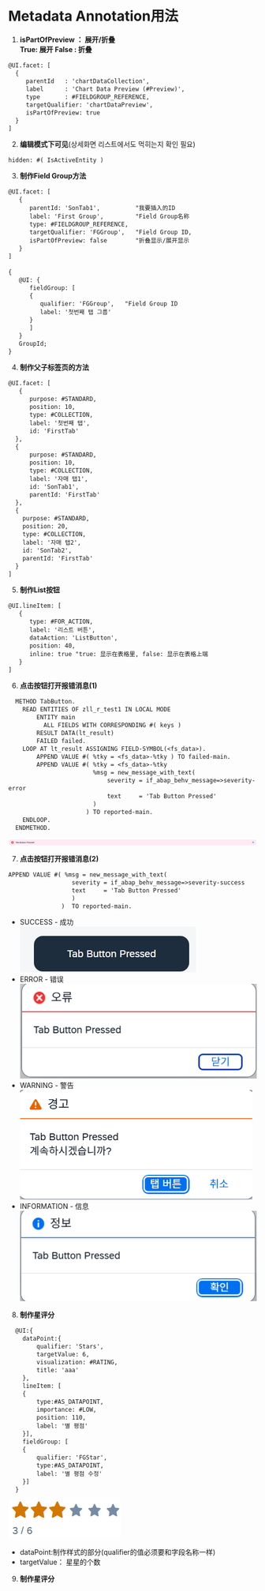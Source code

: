 # Metadata Annotation用法
 1. **isPartOfPreview ： 展开/折叠**<br>
   **True: 展开  False : 折叠**
 ```
 @UI.facet: [
   {
      parentId   : 'chartDataCollection',
      label      : 'Chart Data Preview (#Preview)',
      type       : #FIELDGROUP_REFERENCE,
      targetQualifier: 'chartDataPreview',
      isPartOfPreview: true
   }
 ]
 ```  

2. **编辑模式下可见**(상세화면 리스트에서도 먹히는지 확인 필요)
```
hidden: #( IsActiveEntity )
```

3. **制作Field Group方法**
```
@UI.facet: [
   {
      parentId: 'SonTab1',          "我要插入的ID
      label: 'First Group',         "Field Group名称
      type: #FIELDGROUP_REFERENCE,  
      targetQualifier: 'FGGroup',   "Field Group ID, 
      isPartOfPreview: false        "折叠显示/展开显示
   }
]

{
   @UI: {
      fieldGroup: [
      {
         qualifier: 'FGGroup',   "Field Group ID
         label: '첫번째 탭 그룹' 
      }
      ]
   }
   GroupId;
}
```

4. **制作父子标签页的方法**
```
@UI.facet: [
   {
      purpose: #STANDARD,
      position: 10,
      type: #COLLECTION,
      label: '첫번째 탭',
      id: 'FirstTab'
  },
  {
      purpose: #STANDARD,
      position: 10,
      type: #COLLECTION,
      label: '자매 탭1',
      id: 'SonTab1',
      parentId: 'FirstTab'
  },
  {
    purpose: #STANDARD,
    position: 20,
    type: #COLLECTION,
    label: '자매 탭2',
    id: 'SonTab2',
    parentId: 'FirstTab'
  }
]
```
5. **制作List按钮**
```
@UI.lineItem: [
   { 
      type: #FOR_ACTION,
      label: '리스트 버튼',
      dataAction: 'ListButton',
      position: 40,
      inline: true "true: 显示在表格里, false: 显示在表格上端
   }
]
```

6. **点击按钮打开报错消息(1)**
```
  METHOD TabButton.
    READ ENTITIES OF zll_r_test1 IN LOCAL MODE
        ENTITY main
          ALL FIELDS WITH CORRESPONDING #( keys )
        RESULT DATA(lt_result)
        FAILED failed.
    LOOP AT lt_result ASSIGNING FIELD-SYMBOL(<fs_data>).
        APPEND VALUE #( %tky = <fs_data>-%tky ) TO failed-main.
        APPEND VALUE #( %tky = <fs_data>-%tky
                        %msg = new_message_with_text(
                            severity = if_abap_behv_message=>severity-error
                            text     = 'Tab Button Pressed'
                        )
                      ) TO reported-main.
    ENDLOOP.
  ENDMETHOD.
```

![alt text](img/fail_message.png)

7. **点击按钮打开报错消息(2)**
```
APPEND VALUE #( %msg = new_message_with_text(
                  severity = if_abap_behv_message=>severity-success
                  text     = 'Tab Button Pressed'
                  )
               )  TO reported-main.
```
* SUCCESS - 成功<br>
![SUCCESS](img/SUCCESS.png)
* ERROR - 错误
![ERROR](img/ERROR.png)
* WARNING - 警告
![WARNING](img/WARNING.png)
* INFORMATION - 信息
![INFORMATION](img/INFORMATION.png)

8. **制作星评分**
```
  @UI:{ 
    dataPoint:{
        qualifier: 'Stars',
        targetValue: 6,
        visualization: #RATING,
        title: 'aaa'
    },
    lineItem: [
    {
        type:#AS_DATAPOINT,
        importance: #LOW,
        position: 110,
        label: '별 평점'  
    }],
    fieldGroup: [
    {
        qualifier: 'FGStar',
        type:#AS_DATAPOINT,
        label: '별 평점 수정'
    }]
  }
```
![alt text](img/star.png)
- dataPoint:制作样式的部分(qualifier的值必须要和字段名称一样) 
- targetValue： 星星的个数

9. **制作星评分**